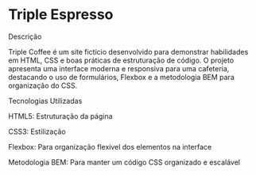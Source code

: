 # Triple Espresso

Descrição

Triple Coffee é um site fictício desenvolvido para demonstrar habilidades em HTML, CSS e boas práticas de estruturação de código. O projeto apresenta uma interface moderna e responsiva para uma cafeteria, destacando o uso de formulários, Flexbox e a metodologia BEM para organização do CSS.

Tecnologias Utilizadas

HTML5: Estruturação da página

CSS3: Estilização

Flexbox: Para organização flexível dos elementos na interface

Metodologia BEM: Para manter um código CSS organizado e escalável
